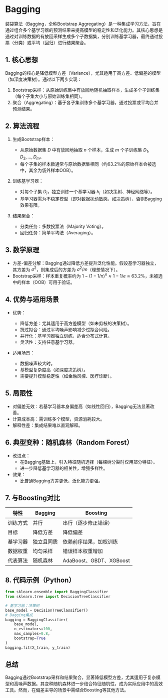 # Bagging

装袋算法（Bagging，全称Bootstrap Aggregating）是一种集成学习方法，旨在通过组合多个基学习器的预测结果来提高模型的稳定性和泛化能力。其核心思想是通过对训练数据的有放回采样生成多个子数据集，分别训练基学习器，最终通过投票（分类）或平均（回归）进行结果聚合。


## 1. 核心思想
Bagging的核心是降低模型方差（Variance），尤其适用于高方差、低偏差的模型（如深度决策树）。通过以下两步实现：
1. Bootstrap采样：从原始训练集中有放回地随机抽取样本，生成多个子训练集（每个子集大小与原始训练集相同）。
2. 聚合（Aggregating）：基于各子集训练多个基学习器，通过投票或平均合并预测结果。


## 2. 算法流程
1. 生成Bootstrap样本：
   - 从原始数据集 $D$ 中有放回地抽取 $n$ 个样本，生成 $m$ 个子训练集 $D_1, D_2, ..., D_m$。
   - 每个子集的样本数通常与原始数据集相同（约63.2%的原始样本会被选中，其余为袋外样本OOB）。

2. 训练基学习器：
   - 对每个子集 $D_i$，独立训练一个基学习器 $h_i$（如决策树、神经网络等）。
   - 基学习器需为不稳定模型（即对数据扰动敏感，如决策树），否则Bagging效果有限。

3. 结果聚合：
   - 分类任务：多数投票法（Majority Voting）。
   - 回归任务：简单平均法（Averaging）。


## 3. 数学原理
- 方差-偏差分解：Bagging通过降低方差提升泛化性能。假设基学习器独立，其方差为 $\sigma^2$，则集成后的方差为 $\sigma^2 / m$（理想情况下）。
- Bootstrap采样：样本重复概率约为 $1 - (1 - 1/n)^n \approx 1 - 1/e \approx 63.2\%$，未被选中的样本（OOB）可用于验证。


## 4. 优势与适用场景
- 优势：
  - 降低方差：尤其适用于高方差模型（如未剪枝的决策树）。
  - 抗过拟合：通过平均噪声影响减少过拟合风险。
  - 并行化：基学习器独立训练，适合分布式计算。
  - 灵活性：支持任意基学习器。

- 适用场景：
  - 数据噪声较大时。
  - 基模型复杂度高（如深度决策树）。
  - 需要提升模型稳定性（如金融风控、医疗诊断）。



## 5. 局限性
- 对偏差无效：若基学习器本身偏差高（如线性回归），Bagging无法显著改善。
- 计算成本高：需训练多个模型，资源消耗较大。
- 解释性差：集成结果难以直观解释。


## 6. 典型变种：随机森林（Random Forest）
- 改进点：
  - 在Bagging基础上，引入特征随机选择（每棵树分裂时仅用部分特征）。
  - 进一步降低基学习器的相关性，增强多样性。
- 效果：
  - 比普通Bagging方差更低，泛化能力更强。


## 7. 与Boosting对比
| 特性       | Bagging               | Boosting               |
|----------------|---------------------------|----------------------------|
| 训练方式   | 并行                      | 串行（逐步修正错误）       |
| 目标       | 降低方差                  | 降低偏差                   |
| 基学习器   | 独立且同质                | 依赖前序结果，加权训练     |
| 数据权重   | 均匀采样                  | 错误样本权重增加           |
| 代表算法   | 随机森林                  | AdaBoost、GBDT、XGBoost    |


## 8. 代码示例（Python）
```python {cmd="python3"}
from sklearn.ensemble import BaggingClassifier
from sklearn.tree import DecisionTreeClassifier

# 基学习器：决策树
base_model = DecisionTreeClassifier()
# Bagging集成
bagging = BaggingClassifier(
    base_model, 
    n_estimators=100, 
    max_samples=0.8, 
    bootstrap=True
)
bagging.fit(X_train, y_train)
```


## 总结
Bagging通过Bootstrap采样和结果聚合，显著降低模型方差，尤其适用于复杂模型和高噪声数据。其变种随机森林进一步结合特征随机性，成为实际应用中的高效工具。然而，在偏差主导的场景中需结合Boosting等其他方法。